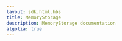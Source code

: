 ```yaml
---
layout: sdk.html.hbs
title: MemoryStorage
description: MemoryStorage documentation
algolia: true
---
```


    